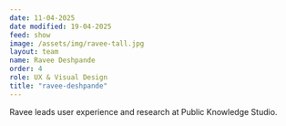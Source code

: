 ```yaml
---
date: 11-04-2025
date modified: 19-04-2025
feed: show
image: /assets/img/ravee-tall.jpg
layout: team
name: Ravee Deshpande
order: 4
role: UX & Visual Design
title: "ravee-deshpande"
---
```


Ravee leads user experience and research at Public Knowledge Studio.